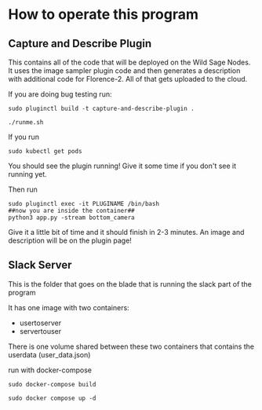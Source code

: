 # How to operate this program

## Capture and Describe Plugin

This contains all of the code that will be deployed on the Wild Sage Nodes. It uses the image sampler plugin code and then generates a description with additional code for Florence-2. All of that gets uploaded to the cloud.

If you are doing bug testing run: 

```
sudo pluginctl build -t capture-and-describe-plugin .

./runme.sh
```
If you run 
```
sudo kubectl get pods
```
You should see the plugin running! Give it some time if you don't see it running yet. 

Then run
```
sudo pluginctl exec -it PLUGINAME /bin/bash
##now you are inside the container##
python3 app.py -stream bottom_camera
```

Give it a little bit of time and it should finish in 2-3 minutes. An image and description will be on the plugin page! 

## Slack Server

This is the folder that goes on the blade that is running the slack part of the program

It has one image with two containers:
- usertoserver
- servertouser 

There is one volume shared between these two containers that contains the userdata (user_data.json)

run with docker-compose

```
sudo docker-compose build
```
```
sudo docker compose up -d
```